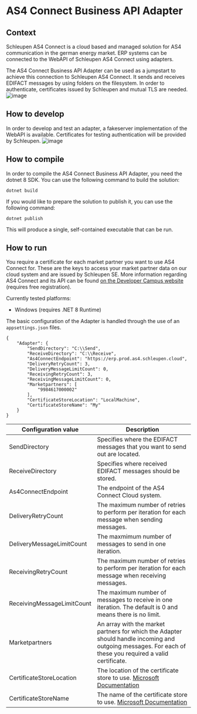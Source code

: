 # AS4 Connect Business API Adapter

## Context
Schleupen AS4 Connect is a cloud based and managed solution for AS4 communication in the german energy market. ERP systems can be connected to the WebAPI of Schleupen AS4 Connect using adapters.

The AS4 Connect Business API Adapter can be used as a jumpstart to achieve this connection to Schleupen AS4 Connect. It sends and receives EDIFACT messages by using folders on the filesystem. In order to authenticate, certificates issued by Schleupen and mutual TLS are needed.
![image](https://github.com/schleupen/as4-connect-business-api-adapter/assets/68913205/fb3df40b-9094-4ea3-9850-9c54de70c607)

## How to develop
In order to develop and test an adapter, a fakeserver implementation of the WebAPI is available. Certificates for testing authentication will be provided by Schleupen.
![image](https://github.com/schleupen/as4-connect-business-api-adapter/assets/68913205/9e56e9f5-9e48-459d-a8de-255f13484d96)

## How to compile
In order to compile the AS4 Connect Business API Adapter, you need the dotnet 8 SDK. You can use the following command to build the solution:

`dotnet build`

If you would like to prepare the solution to publish it, you can use the following command:

`dotnet publish`

This will produce a single, self-contained executable that can be run.

## How to run
You require a certificate for each market partner you want to use AS4 Connect for. These are the keys to access your market partner data on our cloud system and are issued by Schleupen SE. More information regarding AS4 Connect and its API can be found [on the Developer Campus website](https://developer-campus.de/tracks/integration/as4-connect-api/) (requires free registration).


Currently tested platforms:
* Windows (requires .NET 8 Runtime)

The basic configuration of the Adapter is handled through the use of an `appsettings.json` files.

```
{
    "Adapter": {
        "SendDirectory": "C:\\Send",
        "ReceiveDirectory": "C:\\Receive",
        "As4ConnectEndpoint": "https://erp.prod.as4.schleupen.cloud",
        "DeliveryRetryCount": 3,
        "DeliveryMessageLimitCount": 0,
        "ReceivingRetryCount": 3,
        "ReceivingMessageLimitCount": 0,
        "Marketpartners": [
            "9984617000002"
        ],
        "CertificateStoreLocation": "LocalMachine",
        "CertificateStoreName": "My"
    }
}
```

| Configuration value | Description |
| -------- | ------- |
| SendDirectory  | Specifies where the EDIFACT messages that you want to send out are located.|
| ReceiveDirectory | Specifies where received EDIFACT messages should be stored. |
| As4ConnectEndpoint | The endpoint of the AS4 Connect Cloud system. |
| DeliveryRetryCount | The maximum number of retries to perform per iteration for each message when sending messages. |
| DeliveryMessageLimitCount | The maxmimum number of messages to send in one iteration. |
| ReceivingRetryCount | The maximum number of retries to perform per iteration for each message when receiving messages. |
| ReceivingMessageLimitCount | The maximum number of messages to receive in one iteration. The default is 0 and means there is no limit. |
| Marketpartners | An array with the market partners for which the Adapter should handle incoming and outgoing messages. For each of these you required a valid certificate. |
| CertificateStoreLocation | The location of the certificate store to use. [Microsoft Documentation](https://learn.microsoft.com/en-us/dotnet/api/system.security.cryptography.x509certificates.storelocation?view=net-8.0)    |
| CertificateStoreName | The name of the certificate store to use. [Microsoft Documentation](https://learn.microsoft.com/en-us/dotnet/api/system.security.cryptography.x509certificates.storename?view=net-8.0) |


